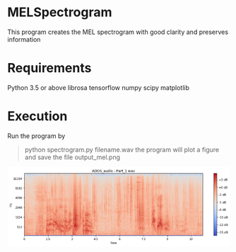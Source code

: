 # MELSpectrogram

This program creates the MEL spectrogram with good clarity and preserves information

# Requirements
Python 3.5 or above
librosa
tensorflow
numpy
scipy
matplotlib

# Execution
Run the program by 
> python spectrogram.py filename.wav
the program will plot a figure and save the file output_mel.png

![](spectrogram.png)
